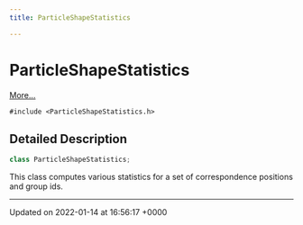 ```yaml
---
title: ParticleShapeStatistics

---
```


# ParticleShapeStatistics



 [More...](#detailed-description)


`#include <ParticleShapeStatistics.h>`

## Detailed Description

```cpp
class ParticleShapeStatistics;
```


This class computes various statistics for a set of correspondence positions and group ids. 

-------------------------------

Updated on 2022-01-14 at 16:56:17 +0000